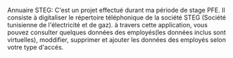 Annuaire STEG:
﻿C'est un projet effectué durant ma période de stage PFE.
Il consiste à digitaliser le répertoire téléphonique de la société STEG (Société tunisienne de l'électricité et de gaz).
à travers cette application, vous pouvez consulter quelques données des employés(les données inclus sont virtuelles), moddifier, supprimer et ajouter les données des employés selon votre type d'accés.
